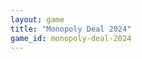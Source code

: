 ```yaml
---
layout: game
title: "Monopoly Deal 2024"
game_id: monopoly-deal-2024
---
```


<!-- This file is data-driven from _data/games/monopoly-deal-2024.yml --> 
